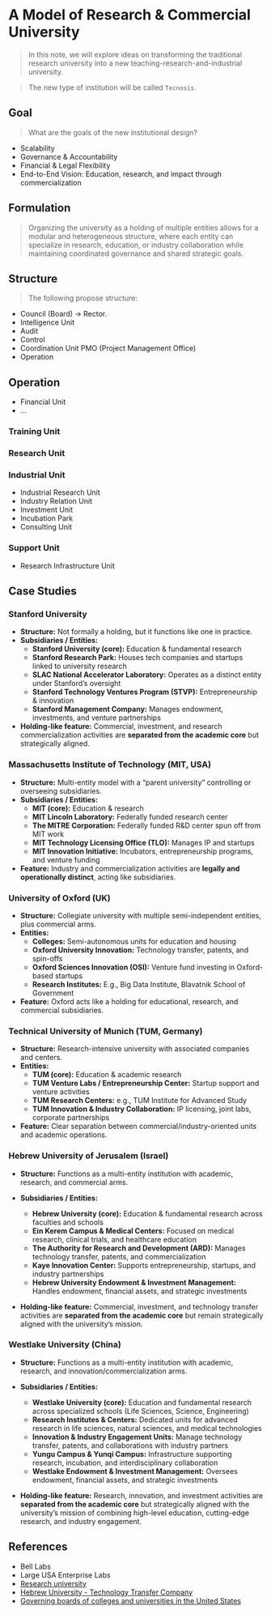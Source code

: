 # A Model of Research & Commercial University

> In this note, we will explore ideas on transforming the traditional research university into a new teaching-research-and-industrial university.

> The new type of institution will be called `Tecnosis`.

## Goal

> What are the goals of the new institutional design?

- Scalability
- Governance & Accountability
- Financial & Legal Flexibility
- End-to-End Vision: Education, research, and impact through commercialization

## Formulation

> Organizing the university as a holding of multiple entities allows for a modular and heterogeneous structure, where each entity can specialize in research, education, or industry collaboration while maintaining coordinated governance and shared strategic goals.

## Structure

> The following propose structure:

- Council (Board) -> Rector.
- Intelligence Unit
- Audit
- Control
- Coordination Unit PMO (Project Management Office)
- Operation

## Operation

- Financial Unit
- ...

### Training Unit

### Research Unit

### Industrial Unit

- Industrial Research Unit
- Industry Relation Unit
- Investment Unit
- Incubation Park
- Consulting Unit

### Support Unit

- Research Infrastructure Unit

## Case Studies

### Stanford University

- **Structure:** Not formally a holding, but it functions like one in practice.
- **Subsidiaries / Entities:**
    - **Stanford University (core):** Education & fundamental research
    - **Stanford Research Park:** Houses tech companies and startups linked to university research
    - **SLAC National Accelerator Laboratory:** Operates as a distinct entity under Stanford’s oversight
    - **Stanford Technology Ventures Program (STVP):** Entrepreneurship & innovation
    - **Stanford Management Company:** Manages endowment, investments, and venture partnerships
- **Holding-like feature:** Commercial, investment, and research commercialization activities are **separated from the academic core** but strategically aligned.

### Massachusetts Institute of Technology (MIT, USA)

- **Structure:** Multi-entity model with a “parent university” controlling or overseeing subsidiaries.
- **Subsidiaries / Entities:**
    - **MIT (core):** Education & research
    - **MIT Lincoln Laboratory:** Federally funded research center
    - **The MITRE Corporation:** Federally funded R&D center spun off from MIT work
    - **MIT Technology Licensing Office (TLO):** Manages IP and startups
    - **MIT Innovation Initiative:** Incubators, entrepreneurship programs, and venture funding
- **Feature:** Industry and commercialization activities are **legally and operationally distinct**, acting like subsidiaries.

### University of Oxford (UK)

- **Structure:** Collegiate university with multiple semi-independent entities, plus commercial arms.
- **Entities:**
    - **Colleges:** Semi-autonomous units for education and housing
    - **Oxford University Innovation:** Technology transfer, patents, and spin-offs
    - **Oxford Sciences Innovation (OSI):** Venture fund investing in Oxford-based startups
    - **Research Institutes:** E.g., Big Data Institute, Blavatnik School of Government
- **Feature:** Oxford acts like a holding for educational, research, and commercial subsidiaries.

### Technical University of Munich (TUM, Germany)

- **Structure:** Research-intensive university with associated companies and centers.
- **Entities:**
    - **TUM (core):** Education & academic research
    - **TUM Venture Labs / Entrepreneurship Center:** Startup support and venture activities
    - **TUM Research Centers:** e.g., TUM Institute for Advanced Study
    - **TUM Innovation & Industry Collaboration:** IP licensing, joint labs, corporate partnerships
- **Feature:** Clear separation between commercial/industry-oriented units and academic operations.

### Hebrew University of Jerusalem (Israel)


* **Structure:** Functions as a multi-entity institution with academic, research, and commercial arms.
* **Subsidiaries / Entities:**

  * **Hebrew University (core):** Education & fundamental research across faculties and schools
  * **Ein Kerem Campus & Medical Centers:** Focused on medical research, clinical trials, and healthcare education
  * **The Authority for Research and Development (ARD):** Manages technology transfer, patents, and commercialization
  * **Kaye Innovation Center:** Supports entrepreneurship, startups, and industry partnerships
  * **Hebrew University Endowment & Investment Management:** Handles endowment, financial assets, and strategic investments
* **Holding-like feature:** Commercial, investment, and technology transfer activities are **separated from the academic core** but remain strategically aligned with the university’s mission.

### Westlake University (China)

* **Structure:** Functions as a multi-entity institution with academic, research, and innovation/commercialization arms.

* **Subsidiaries / Entities:**

  * **Westlake University (core):** Education and fundamental research across specialized schools (Life Sciences, Science, Engineering)
  * **Research Institutes & Centers:** Dedicated units for advanced research in life sciences, natural sciences, and medical technologies
  * **Innovation & Industry Engagement Units:** Manage technology transfer, patents, and collaborations with industry partners
  * **Yungu Campus & Yunqi Campus:** Infrastructure supporting research, incubation, and interdisciplinary collaboration
  * **Westlake Endowment & Investment Management:** Oversees endowment, financial assets, and strategic investments

* **Holding-like feature:** Research, innovation, and investment activities are **separated from the academic core** but strategically aligned with the university’s mission of combining high-level education, cutting-edge research, and industry engagement.

## References

- Bell Labs
- Large USA Enterprise Labs
- [Research university](https://en.wikipedia.org/wiki/Research_university)
- [Hebrew University - Technology Transfer Company](https://www.yissum.co.il/)
- [Governing boards of colleges and universities in the United States](https://en.wikipedia.org/wiki/Governing_boards_of_colleges_and_universities_in_the_United_States)
